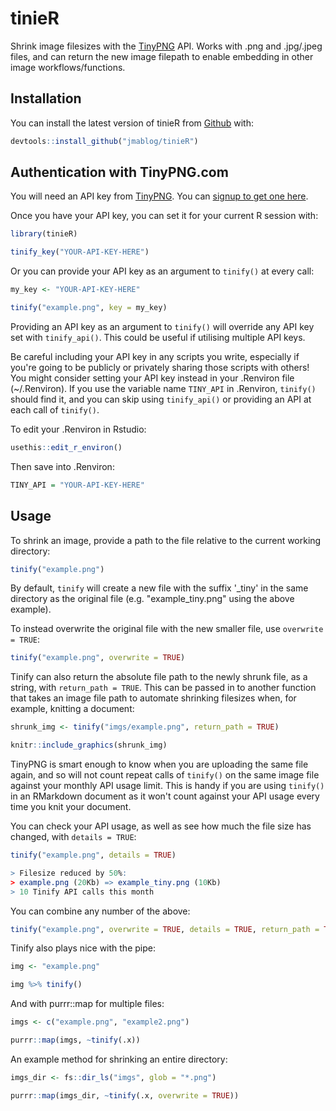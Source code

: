 
# tinieR


Shrink image filesizes with the [TinyPNG](https://tinypng.com) API. Works with .png and .jpg/.jpeg files, and can return the new image filepath to enable embedding in other image workflows/functions.

## Installation

You can install the latest version of tinieR from [Github](https://github.com) with:

``` r
devtools::install_github("jmablog/tinieR")
```

## Authentication with TinyPNG.com

You will need an API key from [TinyPNG](https://tinypng.com). You can [signup to get one here](https://tinypng.com/developers).

Once you have your API key, you can set it for your current R session with:

``` r
library(tinieR)

tinify_key("YOUR-API-KEY-HERE")
```

Or you can provide your API key as an argument to `tinify()` at every call:

``` r
my_key <- "YOUR-API-KEY-HERE"

tinify("example.png", key = my_key)
```

Providing an API key as an argument to `tinify()` will override any API key set with `tinify_api()`. This could be useful if utilising multiple API keys.

Be careful including your API key in any scripts you write, especially if you're going to be publicly or privately sharing those scripts with others! You might consider setting your API key instead in your .Renviron file (~/.Renviron). If you use the variable name `TINY_API` in .Renviron, `tinify()` should find it, and you can skip using `tinify_api()` or providing an API at each call of `tinify()`.

To edit your .Renviron in Rstudio:

``` r
usethis::edit_r_environ()
```

Then save into .Renviron:

``` r
TINY_API = "YOUR-API-KEY-HERE"
```

## Usage

To shrink an image, provide a path to the file relative to the current working directory:

``` r
tinify("example.png")
```

By default, `tinify` will create a new file with the suffix '_tiny' in the same directory as the original file (e.g. "example_tiny.png" using the above example).

To instead overwrite the original file with the new smaller file, use `overwrite = TRUE`:

``` r
tinify("example.png", overwrite = TRUE)
```

Tinify can also return the absolute file path to the newly shrunk file, as a string, with `return_path = TRUE`. This can be passed in to another function that takes an image file path to automate shrinking filesizes when, for example, knitting a document:

``` r
shrunk_img <- tinify("imgs/example.png", return_path = TRUE)

knitr::include_graphics(shrunk_img)
```

TinyPNG is smart enough to know when you are uploading the same file again, and so will not count repeat calls of `tinify()` on the same image file against your monthly API usage limit. This is handy if you are using `tinify()` in an RMarkdown document as it won't count against your API usage every time you knit your document.

You can check your API usage, as well as see how much the file size has changed, with `details = TRUE`:

``` r
tinify("example.png", details = TRUE)

> Filesize reduced by 50%:
> example.png (20Kb) => example_tiny.png (10Kb)
> 10 Tinify API calls this month
```

You can combine any number of the above:

``` r
tinify("example.png", overwrite = TRUE, details = TRUE, return_path = TRUE)
```

Tinify also plays nice with the pipe:

``` r
img <- "example.png"

img %>% tinify()
```

And with purrr::map for multiple files:

``` r
imgs <- c("example.png", "example2.png")

purrr::map(imgs, ~tinify(.x))
```

An example method for shrinking an entire directory:

``` r
imgs_dir <- fs::dir_ls("imgs", glob = "*.png")

purrr::map(imgs_dir, ~tinify(.x, overwrite = TRUE))
```
